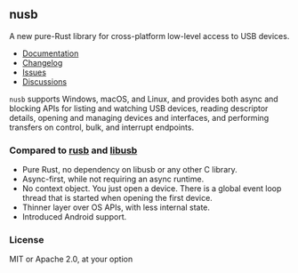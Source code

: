 nusb
----

A new pure-Rust library for cross-platform low-level access to USB devices.

* [Documentation](https://docs.rs/nusb)
* [Changelog](https://github.com/kevinmehall/nusb/releases)
* [Issues](https://github.com/kevinmehall/nusb/issues)
* [Discussions](https://github.com/kevinmehall/nusb/discussions)

`nusb` supports Windows, macOS, and Linux, and provides both async and
blocking APIs for listing and watching USB devices, reading descriptor
details, opening and managing devices and interfaces, and performing
transfers on control, bulk, and interrupt endpoints.

### Compared to [rusb](https://docs.rs/rusb/latest/rusb/) and [libusb](https://libusb.info/)

* Pure Rust, no dependency on libusb or any other C library.
* Async-first, while not requiring an async runtime.
* No context object. You just open a device. There is a global event loop thread
  that is started when opening the first device.
* Thinner layer over OS APIs, with less internal state.
* Introduced Android support.

### License

MIT or Apache 2.0, at your option
